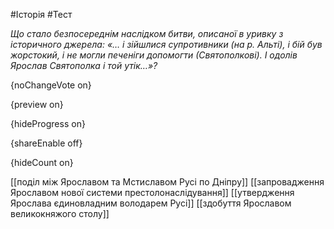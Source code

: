 #Історія #Тест

*Що стало безпосереднім наслідком битви, описаної в уривку з історичного джерела: «… і зійшлися супротивники (на р. Альті), і бій був жорстокий, і не могли печеніги допомогти (Святополкові). І одолів Ярослав Святополка і той утік…»?*

{noChangeVote on}

{preview on}

{hideProgress on}

{shareEnable off}

{hideCount on}

[[поділ між Ярославом та Мстиславом Русі по Дніпру]]
[[запровадження Ярославом нової системи престолонаслідування]]
[[утвердження Ярослава єдиновладним володарем Русі]]
[[здобуття Ярославом великокняжого столу]]

